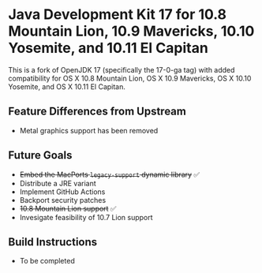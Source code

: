 # Java Development Kit 17 for 10.8 Mountain Lion, 10.9 Mavericks, 10.10 Yosemite, and 10.11 El Capitan

This is a fork of OpenJDK 17 (specifically the 17-0-ga tag) with added compatibility for OS X 10.8 Mountain Lion, OS X 10.9 Mavericks, OS X 10.10 Yosemite, and OS X 10.11 El Capitan.

## Feature Differences from Upstream
- Metal graphics support has been removed

## Future Goals
- ~~Embed the MacPorts `legacy-support` dynamic library~~ ✅
- Distribute a JRE variant
- Implement GitHub Actions
- Backport security patches
- ~~10.8 Mountain Lion support~~ ✅
- Invesigate feasibility of 10.7 Lion support

## Build Instructions
- To be completed
